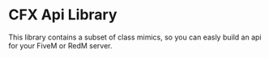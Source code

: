 # **CFX Api Library**
This library contains a subset of class mimics, so you can easly build an api for your FiveM or RedM server.